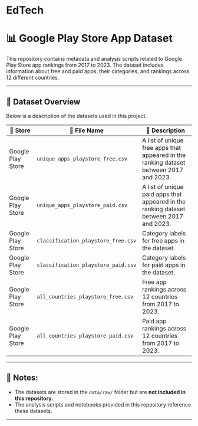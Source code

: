 # EdTech
# 📊 Google Play Store App Dataset

This repository contains metadata and analysis scripts related to Google Play Store app rankings from 2017 to 2023. The dataset includes information about free and paid apps, their categories, and rankings across 12 different countries.

---

## 📂 Dataset Overview

Below is a description of the datasets used in this project.

| 🏬 Store            | 📄 File Name                        | 📝 Description |
|--------------------|--------------------------------|-------------|
| Google Play Store | `unique_apps_playstore_free.csv` | A list of unique free apps that appeared in the ranking dataset between 2017 and 2023. |
| Google Play Store | `unique_apps_playstore_paid.csv` | A list of unique paid apps that appeared in the ranking dataset between 2017 and 2023. |
| Google Play Store | `classification_playstore_free.csv` | Category labels for free apps in the dataset. |
| Google Play Store | `classification_playstore_paid.csv` | Category labels for paid apps in the dataset. |
| Google Play Store | `all_countries_playstore_free.csv` | Free app rankings across 12 countries from 2017 to 2023. |
| Google Play Store | `all_countries_playstore_paid.csv` | Paid app rankings across 12 countries from 2017 to 2023. |

---

## 📌 Notes:
- The datasets are stored in the `data/raw/` folder but are **not included in this repository**.
- The analysis scripts and notebooks provided in this repository reference these datasets.

---

